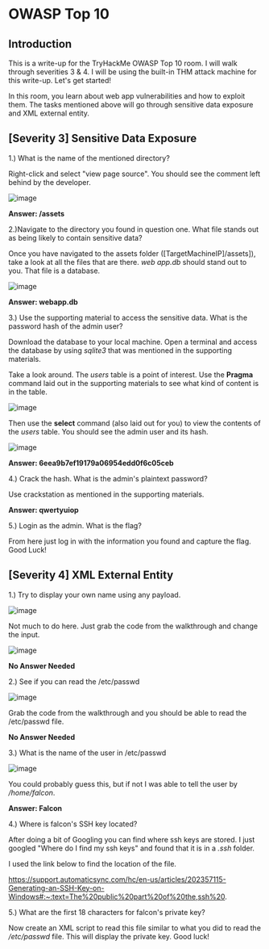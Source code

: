 # OWASP Top 10
## Introduction

This is a write-up for the TryHackMe OWASP Top 10 room. I will walk through severities 3 & 4. I will be using the built-in THM attack machine for this write-up. Let's get started!

In this room, you learn about web app vulnerabilities and how to exploit them. The tasks mentioned above will go through sensitive data exposure and XML external entity.

## [Severity 3] Sensitive Data Exposure

1.) What is the name of the mentioned directory?

Right-click and select "view page source". You should see the comment left behind by the developer.

![image](https://user-images.githubusercontent.com/54414820/121955192-a75c5280-cd2d-11eb-9945-a9fdc1c59057.png)

**Answer: /assets**

2.)Navigate to the directory you found in question one. What file stands out as being likely to contain sensitive data?

Once you have navigated to the assets folder ([TargetMachineIP]/assets]), take a look at all the files that are there. *web app.db* should stand out to you. That file is a database.

![image](https://user-images.githubusercontent.com/54414820/121955406-eb4f5780-cd2d-11eb-9c85-76d62cea4f9c.png)

**Answer: webapp.db**

3.) Use the supporting material to access the sensitive data. What is the password hash of the admin user?

Download the database to your local machine. Open a terminal and access the database by using *sqlite3* that was mentioned in the supporting materials.

Take a look around. The *users* table is a point of interest. Use the **Pragma** command laid out in the supporting materials to see what kind of content is in the table.

![image](https://user-images.githubusercontent.com/54414820/121958349-96154500-cd31-11eb-879c-21b42a7c0fce.png)

Then use the **select** command (also laid out for you) to view the contents of the *users* table. You should see the admin user and its hash.

![image](https://user-images.githubusercontent.com/54414820/121958570-d1b00f00-cd31-11eb-82a7-56baf576f609.png)

**Answer: 6eea9b7ef19179a06954edd0f6c05ceb**

4.) Crack the hash. What is the admin's plaintext password?

Use crackstation as mentioned in the supporting materials.

**Answer: qwertyuiop**

5.) Login as the admin. What is the flag?

From here just log in with the information you found and capture the flag. Good Luck!

## [Severity 4] XML External Entity

1.) Try to display your own name using any payload.

![image](https://user-images.githubusercontent.com/54414820/122863485-d3a93d80-d2f0-11eb-9350-55c249a9e6eb.png)

Not much to do here. Just grab the code from the walkthrough and change the input.

![image](https://user-images.githubusercontent.com/54414820/122863565-fc313780-d2f0-11eb-83b9-f030aff3b533.png)

**No Answer Needed**

2.) See if you can read the /etc/passwd

![image](https://user-images.githubusercontent.com/54414820/122863947-ba54c100-d2f1-11eb-995b-c169fe879845.png)

Grab the code from the walkthrough and you should be able to read the /etc/passwd file.

**No Answer Needed**

3.) What is the name of the user in /etc/passwd

![image](https://user-images.githubusercontent.com/54414820/122864129-0f90d280-d2f2-11eb-88b3-763579046df4.png)

You could probably guess this, but if not I was able to tell the user by */home/falcon*. 

**Answer: Falcon**

4.) Where is falcon's SSH key located?

After doing a bit of Googling you can find where ssh keys are stored. I just googled "Where do I find my ssh keys" and found that it is in a *.ssh* folder.

I used the link below to find the location of the file.

https://support.automaticsync.com/hc/en-us/articles/202357115-Generating-an-SSH-Key-on-Windows#:~:text=The%20public%20part%20of%20the,ssh%20.


5.) What are the first 18 characters for falcon's private key?

Now create an XML script to read this file similar to what you did to read the */etc/passwd* file. This will display the private key. Good luck!
